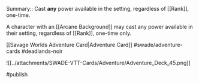 Summary:: Cast **any** power available in the setting, regardless of [[Rank]], one-time.

A character with an [[Arcane Background]] may cast any power available in their setting, regardless of [[Rank]], one-time only.

[[Savage Worlds Adventure Card|Adventure Card]] #swade/adventure-cards #deadlands-noir 

![[../attachments/SWADE-VTT-Cards/Adventure/Adventure_Deck_45.png]]

#publish 
